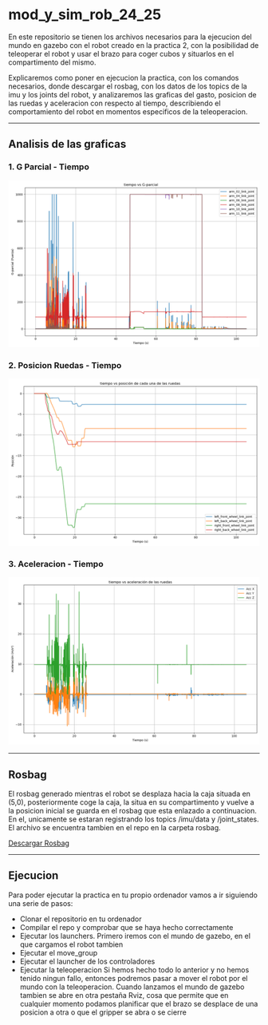 # mod_y_sim_rob_24_25

En este repositorio se tienen los archivos necesarios para la ejecucion del mundo en gazebo con el robot creado en la practica 2, con la posibilidad de teleoperar el robot y usar el brazo para coger cubos y situarlos en el compartimento del mismo. 

Explicaremos como poner en ejecucion la practica, con los comandos necesarios, donde descargar el rosbag, con los datos de los topics de la imu y los joints del robot, y analizaremos las graficas del gasto, posicion de las ruedas y aceleracion con respecto al tiempo, describiendo el comportamiento del robot en momentos especificos de la teleoperacion.

---

## Analisis de las graficas

### 1. G Parcial - Tiempo
![G Parcial - Tiempo](./media/tiempo_vs_g_parcial.png)

### 2. Posicion Ruedas - Tiempo
![Posicion Ruedas - Tiempo](./media/tiempo_vs_pos_ruedas.png)

### 3. Aceleracion - Tiempo
![Aceleracion - Tiempo](./media/tiempo_vs_aceleracion.png)

---

## Rosbag

El rosbag generado mientras el robot se desplaza hacia la caja situada en (5,0), posteriormente coge la caja, la situa en su compartimento y vuelve a la posicion inicial se guarda en el rosbag que esta enlazado a continuacion. En el, unicamente se estaran registrando los topics /imu/data y /joint_states. El archivo se encuentra tambien en el repo en la carpeta rosbag.

[Descargar Rosbag](https://github.com/jmjimenez2020/mod_y_sim_rob_24_25/tree/main/rosbag)

---

## Ejecucion

Para poder ejecutar la practica en tu propio ordenador vamos a ir siguiendo una serie de pasos:
- Clonar el repositorio en tu ordenador
- Compilar el repo y comprobar que se haya hecho correctamente
- Ejecutar los launchers. Primero iremos con el mundo de gazebo, en el que cargamos el robot tambien
- Ejecutar el move_group
- Ejecutar el launcher de los controladores
- Ejecutar la teleoperacion
Si hemos hecho todo lo anterior y no hemos tenido ningun fallo, entonces podremos pasar a mover el robot por el mundo con la teleoperacion. Cuando lanzamos el mundo de gazebo tambien se abre en otra pestaña Rviz, cosa que permite que en cualquier momento podamos planificar que el brazo se desplace de una posicion a otra o que el gripper se abra o se cierre
